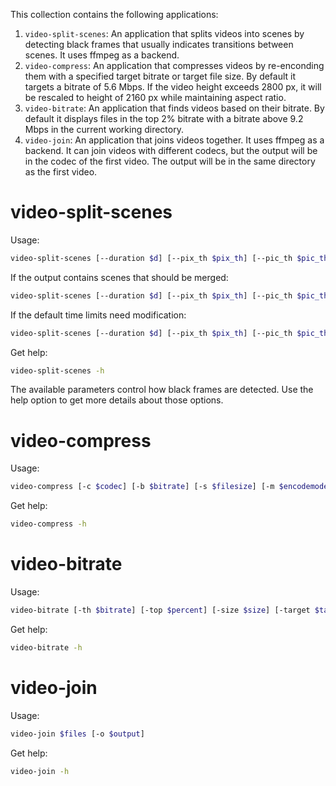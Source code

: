 This collection contains the following applications:

1. `video-split-scenes`: An application that splits videos into scenes by detecting black frames that usually indicates transitions between scenes. It uses ffmpeg as a backend.
2. `video-compress`: An application that compresses videos by re-enconding them with a specified target bitrate or target file size. By default it targets a bitrate of 5.6 Mbps. If the video height exceeds 2800 px, it will be rescaled to height of 2160 px while maintaining aspect ratio.
3. `video-bitrate`: An application that finds videos based on their bitrate. By default it displays files in the top 2% bitrate with a bitrate above 9.2 Mbps in the current working directory.
4. `video-join`: An application that joins videos together. It uses ffmpeg as a backend. It can join videos with different codecs, but the output will be in the codec of the first video. The output will be in the same directory as the first video.

# video-split-scenes

Usage:
```sh
video-split-scenes [--duration $d] [--pix_th $pix_th] [--pic_th $pic_th] $file
```

If the output contains scenes that should be merged:
```sh
video-split-scenes [--duration $d] [--pix_th $pix_th] [--pic_th $pic_th] [--merge $merge_scenes] $file
```

If the default time limits need modification:
```sh
video-split-scenes [--duration $d] [--pix_th $pix_th] [--pic_th $pic_th] [--scene_limit $min_scene_duration] [--intro_limit $max_intro_duration] $file
```

Get help:
```sh
video-split-scenes -h
```

The available parameters control how black frames are detected. Use the help option to get more details about those options.

# video-compress

Usage:
```sh
video-compress [-c $codec] [-b $bitrate] [-s $filesize] [-m $encodemode] [-r $ratemode] [-height $height] [-width $width] [--cpu-only] $file
```

Get help:
```sh
video-compress -h
```

# video-bitrate

Usage:
```sh
video-bitrate [-th $bitrate] [-top $percent] [-size $size] [-target $target] [-order $criteria] [-savings $savings] $dir
```

Get help:
```sh
video-bitrate -h
```

# video-join
Usage:
```sh
video-join $files [-o $output]
```
Get help:
```sh
video-join -h
```

